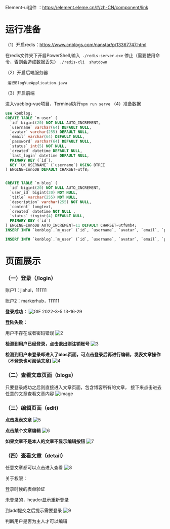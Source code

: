 Element-ui组件 ：https://element.eleme.cn/#/zh-CN/component/link

# **运行准备**

（1）开启redis：https://www.cnblogs.com/nanstar/p/13367747.html

在redis文件夹下开启PowerShell,输入` ./redis-server.exe`
停止（需要使用命令，否则会造成数据丢失）
 `./redis-cli  shutdown`

（2）开启后端服务器

` 运行BlogVueApplication.java`

（3）开启前端

进入vueblog-vue项目，Terminal执行`npm run serve`
（4）准备数据

```sql
use konblog;
CREATE TABLE `m_user` (
  `id` bigint(20) NOT NULL AUTO_INCREMENT,
  `username` varchar(64) DEFAULT NULL,
  `avatar` varchar(255) DEFAULT NULL,
  `email` varchar(64) DEFAULT NULL,
  `password` varchar(64) DEFAULT NULL,
  `status` int(5) NOT NULL,
  `created` datetime DEFAULT NULL,
  `last_login` datetime DEFAULT NULL,
  PRIMARY KEY (`id`),
  KEY `UK_USERNAME` (`username`) USING BTREE
) ENGINE=InnoDB DEFAULT CHARSET=utf8;


CREATE TABLE `m_blog` (
  `id` bigint(20) NOT NULL AUTO_INCREMENT,
  `user_id` bigint(20) NOT NULL,
  `title` varchar(255) NOT NULL,
  `description` varchar(255) NOT NULL,
  `content` longtext,
  `created` datetime NOT NULL ,
  `status` tinyint(4) DEFAULT NULL,
  PRIMARY KEY (`id`)
) ENGINE=InnoDB AUTO_INCREMENT=11 DEFAULT CHARSET=utf8mb4;
INSERT INTO `konblog`.`m_user` (`id`, `username`, `avatar`, `email`, `password`, `status`, `created`, `last_login`) VALUES ('1', 'jiahui', 'https://image-1300566513.cos.ap-guangzhou.myqcloud.com/upload/images/5a9f48118166308daba8b6da7e466aab.jpg', NULL, '96e79218965eb72c92a549dd5a330112', '0', '2020-04-20 10:44:01', NULL);

INSERT INTO `konblog`.`m_user` (`id`, `username`, `avatar`, `email`, `password`, `status`, `created`, `last_login`) VALUES ('2', 'markerhub', 'https://image-1300566513.cos.ap-guangzhou.myqcloud.com/upload/images/5a9f48118166308daba8b6da7e466aab.jpg', NULL, '96e79218965eb72c92a549dd5a330112', '0', '2020-04-20 10:44:01', NULL);

```

# 页面展示

### （一）登录（/login）

账户1：jiahui，111111

账户2：markerhub，111111

**登录成功：**
![GIF 2022-3-5 13-16-29](https://user-images.githubusercontent.com/24618393/156869227-f2751f56-6744-40be-824e-f8f81a1203eb.gif)


**登陆失败：**

用户不存在或者密码错误
![2](https://user-images.githubusercontent.com/24618393/156869393-bd320e64-47e3-485c-8662-dec872e735dc.gif)

**检测到用户已经登录，点击退出则注销账号**
![3](https://user-images.githubusercontent.com/24618393/156869742-dfe04af5-98f1-4c35-a089-b7335026f93e.gif)

**检测到用户未登录却进入了blos页面，可点击登录后再进行编辑，发表文章操作（不登录也可阅读文章)**
![4](https://user-images.githubusercontent.com/24618393/156869777-263a5bb7-157f-4969-a1ea-cfd083836799.gif)


### （二）查看文章页面（blogs）
只要登录成功之后则直接进入文章页面，包含博客所有的文章，
接下来点击进去任意的文章查看文章内容
![image](https://user-images.githubusercontent.com/24618393/156869401-395fa253-455e-4bc8-8d0b-5a280a5c7898.png)
### （三）编辑页面（edit)
**点击发表文章**
![5](https://user-images.githubusercontent.com/24618393/156871048-9a5e7404-6c7b-497a-95cf-e46cb17955d4.gif)

**点击某个文章编辑**
![6](https://user-images.githubusercontent.com/24618393/156871451-837e345f-ebc2-4b3c-b3c9-bfd025afdfb9.gif)

**如果文章不是本人的文章不显示编辑按钮**
![7](https://user-images.githubusercontent.com/24618393/156871439-368c18c3-672f-4296-aea2-57423d9cee4c.gif)

### （四）查看文章（detail）
任意文章都可以点击进入查看
![8](https://user-images.githubusercontent.com/24618393/156871529-60df41fa-745e-4ea5-a6c0-775c3dd7d235.gif)



关于权限：

登录时候的表单验证

未登录的，header显示重新登录

到add提交之后提示需要登录
![9](https://user-images.githubusercontent.com/24618393/156871593-4bc7c36e-3c85-415e-b90a-b222060ec063.gif)


判断用户是否为主人才可以编辑

